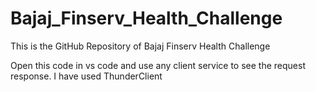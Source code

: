 # Bajaj_Finserv_Health_Challenge
This is the GitHub Repository of Bajaj Finserv Health Challenge

Open this code in vs code and use any client service to see the request response.
I have used ThunderClient
